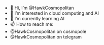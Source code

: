 - 👋 Hi, I’m @HawkCosmopolitan
- 👀 I’m interested in cloud computing and AI
- 🌱 I’m currently learning AI
- 📫 How to reach me:
- @HawkCosmopolitan on cosmopole
- @HawkCosmopolitan on telegram

<!---
HawkCosmopolitan/HawkCosmopolitan is a ✨ special ✨ repository because its `README.md` (this file) appears on your GitHub profile.
You can click the Preview link to take a look at your changes.
--->

